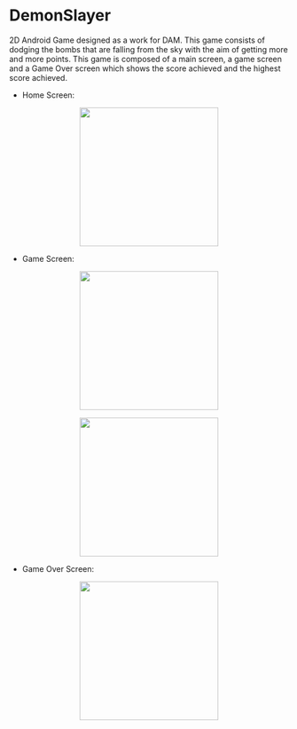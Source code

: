 # DemonSlayer

2D Android Game designed as a work for DAM. 
This game consists of dodging the bombs that are falling from the sky with the aim of getting more and more points. 
This game is composed of a main screen, a game screen and a Game Over screen which shows the score achieved and the highest score achieved.

- Home Screen:

<p align="center">
  <img width="250" src="https://i.ibb.co/Qd0W7Ph/Home.jpg">
</p>

- Game Screen:

<p align="center">
  <img width="250" src="https://i.ibb.co/m5SYdCk/game.jpg">
</p>

<p align="center">
  <img width="250" src="https://i.ibb.co/PW219YK/game1.jpg">
</p>

- Game Over Screen:

<p align="center">
  <img width="250" src="https://i.ibb.co/WGJKyw2/Game-hover.jpg">
</p>
